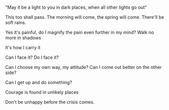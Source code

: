 ---
---

"May it be a light to you in dark places, when all other lights go out"

This too shall pass. The morning will come, the spring will come. There'll be soft rains. 

Yes it's painful, do I magnify the pain even further in my mind? Walk no more in shadows 

It's how I carry it 

Can I face it? Do  I face it? 

Can I choose my own way, my attitude? Can I come out better on the other side? 

Can I get up and do something? 

Courage is found in unlikely places

Don't be unhappy before the crisis comes. 
